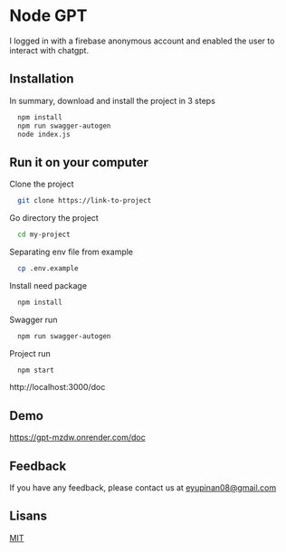 
# Node GPT

I logged in with a firebase anonymous account and enabled the user to interact with chatgpt.


## Installation

In summary, download and install the project in 3 steps

```bash
  npm install
  npm run swagger-autogen
  node index.js
```

## Run it on your computer

Clone the project

```bash
  git clone https://link-to-project
```

Go directory the project

```bash
  cd my-project
```

Separating env file from example

```bash
  cp .env.example
```

Install need package

```bash
  npm install
```

Swagger run
```bash
  npm run swagger-autogen
```

Project run

```bash
  npm start
```
http://localhost:3000/doc


## Demo

https://gpt-mzdw.onrender.com/doc



## Feedback

If you have any feedback, please contact us at eyupinan08@gmail.com


## Lisans


[MIT](https://choosealicense.com/licenses/mit/)
